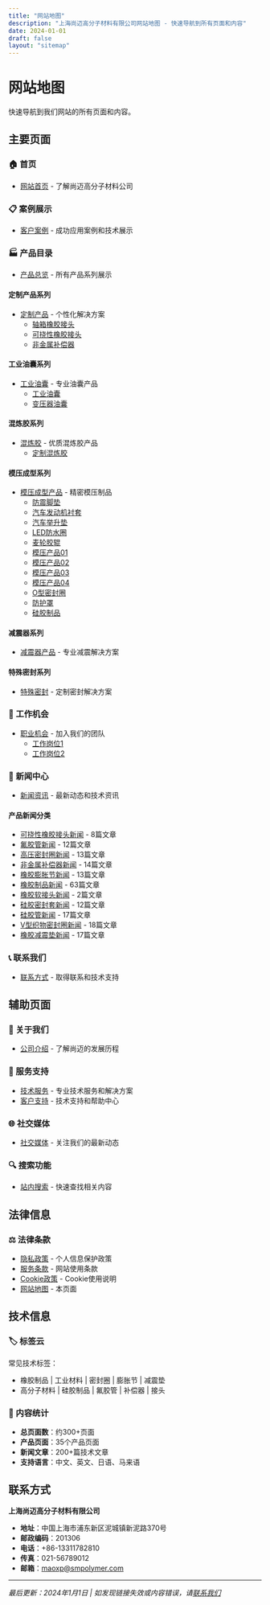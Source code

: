 ```yaml
---
title: "网站地图"
description: "上海尚迈高分子材料有限公司网站地图 - 快速导航到所有页面和内容"
date: 2024-01-01
draft: false
layout: "sitemap"
---
```


# 网站地图

快速导航到我们网站的所有页面和内容。

## 主要页面

### 🏠 首页
- [网站首页](/zh/) - 了解尚迈高分子材料公司

### 📋 案例展示
- [客户案例](/zh/tech/) - 成功应用案例和技术展示

### 🏭 产品目录
- [产品总览](/zh/products/) - 所有产品系列展示

#### 定制产品系列
- [定制产品](/zh/products/custom-products/) - 个性化解决方案
  - [轴箱橡胶接头](/zh/products/custom-products/axle-box-rubber-joint/)
  - [可挠性橡胶接头](/zh/products/custom-products/flexible-rubber-joint/)
  - [非金属补偿器](/zh/products/custom-products/non-metallic-expansion-joint/)

#### 工业油囊系列
- [工业油囊](/zh/products/industrial-oil-bladder/) - 专业油囊产品
  - [工业油囊](/zh/products/industrial-oil-bladder/industrial-oil-bladder/)
  - [变压器油囊](/zh/products/industrial-oil-bladder/transformer-oil-bladder/)

#### 混炼胶系列
- [混炼胶](/zh/products/mixed-rubber/) - 优质混炼胶产品
  - [定制混炼胶](/zh/products/mixed-rubber/custom-mixed-rubber/)

#### 模压成型系列
- [模压成型产品](/zh/products/polymer-molded/) - 精密模压制品
  - [防震脚垫](/zh/products/polymer-molded/anti-shock-foot-pad/)
  - [汽车发动机衬套](/zh/products/polymer-molded/car-engine-bushing/)
  - [汽车举升垫](/zh/products/polymer-molded/car-lift-pad/)
  - [LED防水圈](/zh/products/polymer-molded/led-waterproof-ring/)
  - [麦轮胶辊](/zh/products/polymer-molded/mecanum-wheel-roller/)
  - [模压产品01](/zh/products/polymer-molded/molded-product-01/)
  - [模压产品02](/zh/products/polymer-molded/molded-product-02/)
  - [模压产品03](/zh/products/polymer-molded/molded-product-03/)
  - [模压产品04](/zh/products/polymer-molded/molded-product-04/)
  - [O型密封圈](/zh/products/polymer-molded/o-type-seal-ring/)
  - [防护罩](/zh/products/polymer-molded/protective-cover/)
  - [硅胶制品](/zh/products/polymer-molded/silicone-products/)

#### 减震器系列
- [减震器产品](/zh/products/shock-absorber/) - 专业减震解决方案

#### 特殊密封系列
- [特殊密封](/zh/products/special-sealing/) - 定制密封解决方案

### 💼 工作机会
- [职业机会](/zh/opportunities/) - 加入我们的团队
  - [工作岗位1](/zh/opportunities/job1/)
  - [工作岗位2](/zh/opportunities/job2/)

### 📰 新闻中心
- [新闻资讯](/zh/news/) - 最新动态和技术资讯

#### 产品新闻分类
- [可挠性橡胶接头新闻](/zh/news/flexible-rubber-joint/) - 8篇文章
- [氟胶管新闻](/zh/news/fluorine-tube/) - 12篇文章  
- [高压密封圈新闻](/zh/news/high-pressure-sealing-ring/) - 13篇文章
- [非金属补偿器新闻](/zh/news/non-metallic-expansion-joint/) - 14篇文章
- [橡胶膨胀节新闻](/zh/news/rubber-expansion-joint/) - 13篇文章
- [橡胶制品新闻](/zh/news/rubber-products/) - 63篇文章
- [橡胶软接头新闻](/zh/news/rubber-soft-joint/) - 2篇文章
- [硅胶密封套新闻](/zh/news/silicone-sealing-sleeve/) - 12篇文章
- [硅胶管新闻](/zh/news/silicone-tube/) - 17篇文章
- [V型织物密封圈新闻](/zh/news/v-type-fabric-sealing-ring/) - 18篇文章
- [橡胶减震垫新闻](/zh/news/rubber-damping-pad/) - 17篇文章

### 📞 联系我们
- [联系方式](/zh/contact/) - 取得联系和技术支持

## 辅助页面

### 👥 关于我们
- [公司介绍](/zh/about/) - 了解尚迈的发展历程

### 🔧 服务支持
- [技术服务](/zh/services/) - 专业技术服务和解决方案
- [客户支持](/zh/support/) - 技术支持和帮助中心

### 🌐 社交媒体
- [社交媒体](/zh/social-media/) - 关注我们的最新动态

### 🔍 搜索功能
- [站内搜索](/zh/search/) - 快速查找相关内容

## 法律信息

### ⚖️ 法律条款
- [隐私政策](/zh/privacy/) - 个人信息保护政策
- [服务条款](/zh/terms/) - 网站使用条款
- [Cookie政策](/zh/cookies/) - Cookie使用说明
- [网站地图](/zh/sitemap/) - 本页面

## 技术信息

### 🏷️ 标签云
常见技术标签：
- 橡胶制品 | 工业材料 | 密封圈 | 膨胀节 | 减震垫
- 高分子材料 | 硅胶制品 | 氟胶管 | 补偿器 | 接头

### 📅 内容统计
- **总页面数**：约300+页面
- **产品页面**：35个产品页面
- **新闻文章**：200+篇技术文章
- **支持语言**：中文、英文、日语、马来语

## 联系方式

**上海尚迈高分子材料有限公司**
- **地址**：中国上海市浦东新区泥城镇新泥路370号
- **邮政编码**：201306
- **电话**：+86-13311782810
- **传真**：021-56789012
- **邮箱**：maoxp@smpolymer.com

---

*最后更新：2024年1月1日 | 如发现链接失效或内容错误，请[联系我们](/zh/contact/)*